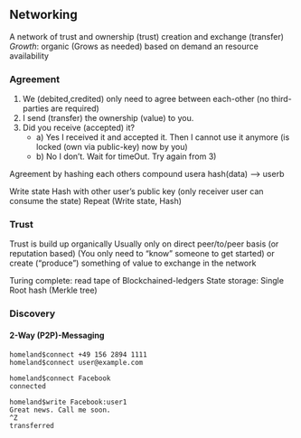 ## Networking

A network of trust and ownership (trust) creation and exchange (transfer)
*Growth*: organic (Grows as needed) based on demand an resource availability

### Agreement

1. We (debited,credited) only need to agree between each-other (no third-parties are required)
1. I send (transfer) the ownership (value) to you.
1. Did you receive (accepted) it? 
    - a) Yes I received it and accepted it. Then I cannot use it anymore (is locked (own via public-key) now by you)
    - b) No I don’t. Wait for timeOut. Try again from 3)

Agreement by hashing each others compound
    usera hash(data) --> userb
    
Write state
Hash with other user’s public key (only receiver user can consume the state)
Repeat (Write state, Hash)

### Trust

Trust is build up organically
Usually only on direct peer/to/peer basis (or reputation based)
(You only need to “know” someone to get started)
 or create (“produce”) something of value to exchange in the network

Turing complete: read tape of Blockchained-ledgers
State storage: Single
Root hash (Merkle tree)

### Discovery

#### 2-Way (P2P)-Messaging
```
homeland$connect +49 156 2894 1111
homeland$connect user@example.com

homeland$connect Facebook
connected

homeland$write Facebook:user1
Great news. Call me soon.
^Z
transferred
```
